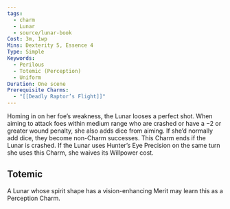 ```yaml
---
tags:
  - charm
  - Lunar
  - source/lunar-book
Cost: 3m, 1wp
Mins: Dexterity 5, Essence 4
Type: Simple
Keywords:
  - Perilous
  - Totemic (Perception)
  - Uniform
Duration: One scene
Prerequisite Charms:
  - "[[Deadly Raptor’s Flight]]"
---
```

Homing in on her foe’s weakness, the Lunar looses a perfect shot. When aiming to attack foes within medium range who are crashed or have a −2 or greater wound penalty, she also adds dice from aiming. If she’d normally add dice, they become non-Charm successes. This Charm ends if the Lunar is crashed. If the Lunar uses Hunter’s Eye Precision on the same turn she uses this Charm, she waives its Willpower cost. 
## Totemic 

A Lunar whose spirit shape has a vision-enhancing Merit may learn this as a Perception Charm.